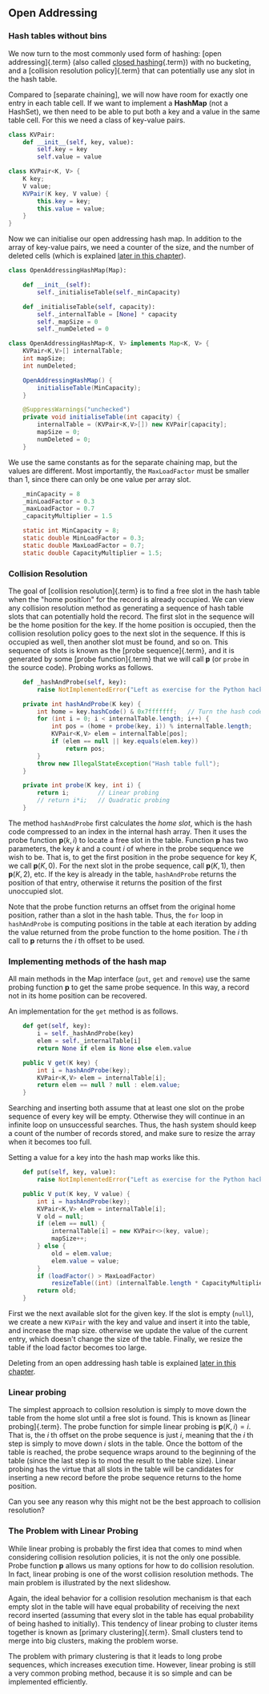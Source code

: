 
## Open Addressing

### Hash tables without bins

We now turn to the most commonly used form of hashing:
[open addressing]{.term} (also called
[closed hashing](#closed-hash-system){.term})
with no bucketing, and a [collision resolution policy]{.term} that can potentially use any slot in the hash table.

Compared to
[separate chaining], 
we will now have room for exactly one entry in each table
cell. If we want to implement a **HashMap** (not a HashSet), we then
need to be able to put both a key and a value in the same table cell.
For this we need a class of key-value pairs.

```python
class KVPair:
    def __init__(self, key, value):
        self.key = key
        self.value = value
```

```java
class KVPair<K, V> {
    K key;
    V value;
    KVPair(K key, V value) {
        this.key = key;
        this.value = value;
    }
}
```



Now we can initialise our open addressing hash map. In addition to the
array of key-value pairs, we need a counter of the size, and the number
of deleted cells (which is explained
[later in this chapter](#open-addressing-deletion)).

```python
class OpenAddressingHashMap(Map):

    def __init__(self):
        self._initialiseTable(self._minCapacity)

    def _initialiseTable(self, capacity):
        self._internalTable = [None] * capacity
        self._mapSize = 0
        self._numDeleted = 0
```

```java
class OpenAddressingHashMap<K, V> implements Map<K, V> {
    KVPair<K,V>[] internalTable;
    int mapSize;
    int numDeleted;

    OpenAddressingHashMap() {
        initialiseTable(MinCapacity);
    }

    @SuppressWarnings("unchecked")
    private void initialiseTable(int capacity) {
        internalTable = (KVPair<K,V>[]) new KVPair[capacity];
        mapSize = 0;
        numDeleted = 0;
    }
```



We use the same constants as for the separate chaining map, but the
values are different. Most importantly, the `MaxLoadFactor` must be
smaller than 1, since there can only be one value per array slot.

```python
    _minCapacity = 8
    _minLoadFactor = 0.3
    _maxLoadFactor = 0.7
    _capacityMultiplier = 1.5
```

```java
    static int MinCapacity = 8;
    static double MinLoadFactor = 0.3;
    static double MaxLoadFactor = 0.7;
    static double CapacityMultiplier = 1.5;
```



### Collision Resolution

The goal of [collision resolution]{.term} is to
find a free slot in the hash table when the "home position" for the
record is already occupied. We can view any collision resolution method
as generating a sequence of hash table slots that can potentially hold
the record. The first slot in the sequence will be the home position for
the key. If the home position is occupied, then the collision resolution
policy goes to the next slot in the sequence. If this is occupied as
well, then another slot must be found, and so on. This sequence of slots
is known as the [probe sequence]{.term}, and it
is generated by some [probe function]{.term}
that we will call **p** (or `probe` in the source code). Probing works
as follows.

```python
    def _hashAndProbe(self, key):
        raise NotImplementedError("Left as exercise for the Python hacker")
```

```java
    private int hashAndProbe(K key) {
        int home = key.hashCode() & 0x7fffffff;   // Turn the hash code into a positive integer
        for (int i = 0; i < internalTable.length; i++) {
            int pos = (home + probe(key, i)) % internalTable.length;
            KVPair<K,V> elem = internalTable[pos];
            if (elem == null || key.equals(elem.key))
                return pos;
        }
        throw new IllegalStateException("Hash table full");
    }

    private int probe(K key, int i) {
        return i;        // Linear probing
        // return i*i;   // Quadratic probing
    }
```



The method `hashAndProbe` first calculates the *home slot*, which is the
hash code compressed to an index in the internal hash array. Then it
uses the probe function $\textbf{p}(k, i)$ to locate a free slot in the
table. Function **p** has two parameters, the key $k$ and a count $i$ of
where in the probe sequence we wish to be. That is, to get the first
position in the probe sequence for key $K$, we call $\textbf{p}(K, 0)$.
For the next slot in the probe sequence, call $\textbf{p}(K, 1)$, then
$\textbf{p}(K, 2)$, etc. If the key is already in the table,
`hashAndProbe` returns the position of that entry, otherwise it returns
the position of the first unoccupied slot.

Note that the probe function returns an offset from the original home
position, rather than a slot in the hash table. Thus, the `for` loop in
`hashAndProbe` is computing positions in the table at each iteration by
adding the value returned from the probe function to the home position.
The $i$ th call to **p** returns the $i$ th offset to be used.

### Implementing methods of the hash map

All main methods in the Map interface (`put`, `get` and `remove`) use
the same probing function **p** to get the same probe sequence. In this
way, a record not in its home position can be recovered.

An implementation for the `get` method is as follows.

```python
    def get(self, key):
        i = self._hashAndProbe(key)
        elem = self._internalTable[i]
        return None if elem is None else elem.value
```

```java
    public V get(K key) {
        int i = hashAndProbe(key);
        KVPair<K,V> elem = internalTable[i];
        return elem == null ? null : elem.value;
    }
```



Searching and inserting both assume that at least one slot on the probe
sequence of every key will be empty. Otherwise they will continue in an
infinite loop on unsuccessful searches. Thus, the hash system should
keep a count of the number of records stored, and make sure to resize
the array when it becomes too full.

Setting a value for a key into the hash map works like this.

```python
    def put(self, key, value):
        raise NotImplementedError("Left as exercise for the Python hacker")
```

```java
    public V put(K key, V value) {
        int i = hashAndProbe(key);
        KVPair<K,V> elem = internalTable[i];
        V old = null;
        if (elem == null) {
            internalTable[i] = new KVPair<>(key, value);
            mapSize++;
        } else {
            old = elem.value;
            elem.value = value;
        }
        if (loadFactor() > MaxLoadFactor)
            resizeTable((int) (internalTable.length * CapacityMultiplier));
        return old;
    }
```



First we the next available slot for the given key. If the slot is empty
(`null`), we create a new `KVPair` with the key and value and insert it
into the table, and increase the map size. otherwise we update the value
of the current entry, which doesn't change the size of the table.
Finally, we resize the table if the load factor becomes too large.

Deleting from an open addressing hash table is explained 
[later in this chapter](#open-addressing-deletion).

### Linear probing

The simplest approach to collsion resolution is simply to move down the
table from the home slot until a free slot is found. This is known as
[linear probing]{.term}. The probe function for
simple linear probing is $\textbf{p}(K, i) = i$. That is, the $i$ th
offset on the probe sequence is just $i$, meaning that the $i$ th step
is simply to move down $i$ slots in the table. Once the bottom of the
table is reached, the probe sequence wraps around to the beginning of
the table (since the last step is to mod the result to the table size).
Linear probing has the virtue that all slots in the table will be
candidates for inserting a new record before the probe sequence returns
to the home position.

<inlineav id="linProbeCON1" src="Hashing/linProbeCON1.js" name="Linear Probing Slideshow 1" links="Hashing/linProbeCON.css"/>

Can you see any reason why this might not be the best approach to
collision resolution?

### The Problem with Linear Probing

While linear probing is probably the first idea that comes to mind when
considering collision resolution policies, it is not the only one
possible. Probe function **p** allows us many options for how to do
collision resolution. In fact, linear probing is one of the worst
collision resolution methods. The main problem is illustrated by the
next slideshow.

<inlineav id="linProbeCON2" src="Hashing/linProbeCON2.js" name="Linear Probing Slideshow 2" links="Hashing/linProbeCON.css"/>

Again, the ideal behavior for a collision resolution mechanism is that
each empty slot in the table will have equal probability of receiving
the next record inserted (assuming that every slot in the table has
equal probability of being hashed to initially). This tendency of linear
probing to cluster items together is known as
[primary clustering]{.term}. Small clusters tend
to merge into big clusters, making the problem worse.

The problem with primary clustering is that it leads to long probe
sequences, which increases execution time. However, linear probing is
still a very common probing method, because it is so simple and can be
implemented efficiently.

<avembed id="HashLinearPPRO" src="Hashing/HashLinearPPRO.html" type="ka" name="Linear Probing Proficiency Exercise"/>
